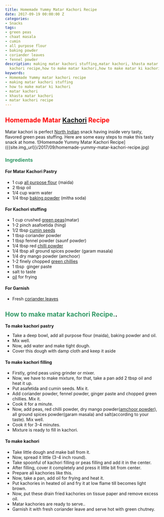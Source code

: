 ```yaml
---
title: Homemade Yummy Matar Kachori Recipe
date: 2017-09-19 00:00:00 Z
categories:
- Snacks
tags:
- green peas
- chaat masala
- cumin
- all purpose flour
- baking powder
- coriander leaves
- fennel powder
description: making matar kachori stuffing,matar kachori, khasta matar kachori recipe,matar
  kachori recipe,how to make matar kachori,how to make matar ki kachori,kachori
keywords:
- Homemade Yummy matar kachori recipe
- making matar kachori stuffing
- how to make matar ki kachori
- matar kachori
- khasta matar kachori
- matar kachori recipe
---
```


<h2><span style="color: #ff0000;"><strong>Homemade Matar <a class="zem_slink" title="Kachori" href="http://en.wikipedia.org/wiki/Kachori" target="_blank" rel="wikipedia noopener">Kachori</a> </strong></span><span style="color: #ff0000;"><b>Recipe</b></span></h2>
Matar kachori is perfect <a class="zem_slink" title="North India" href="http://en.wikipedia.org/wiki/North_India" target="_blank" rel="wikipedia noopener">North Indian</a> snack having inside very tasty, flavored green peas stuffing. Here are some easy steps to make this tasty snack at home.
![Homemade Yummy Matar Kachori Recipe]({{site.img_url}}/2017/09/homemade-yummy-matar-kachori-recipe.jpg)
<h3><span style="color: #339966;"><strong>Ingredients</strong></span></h3>
<h4><strong>For Matar Kachori Pastry</strong></h4>
<ul>
 	<li>1 cup <a class="zem_slink" title="Flour" href="http://en.wikipedia.org/wiki/Flour" target="_blank" rel="wikipedia noopener">all purpose flour</a> (maida)</li>
 	<li>2 tbsp oil</li>
 	<li>1/4 cup warm water</li>
 	<li>1/4 tbsp <a class="zem_slink" title="Baking powder" href="http://en.wikipedia.org/wiki/Baking_powder" target="_blank" rel="wikipedia noopener">baking powder</a> (mitha soda)</li>
</ul>
<h4><strong>For Kachori stuffing</strong></h4>
<ul>
 	<li>1 cup crushed <a class="zem_slink" title="Pea" href="http://en.wikipedia.org/wiki/Pea" target="_blank" rel="wikipedia noopener">green peas</a>(matar)</li>
 	<li>1-2 pinch asafoetida (hing)</li>
 	<li>1/2 tbsp <a class="zem_slink" title="Cumin" href="http://en.wikipedia.org/wiki/Cumin" target="_blank" rel="wikipedia noopener">cumin seeds</a></li>
 	<li>1 tbsp coriander powder</li>
 	<li>1 tbsp fennel powder (saunf powder)</li>
 	<li>1/4 tbsp red <a class="zem_slink" title="Chili powder" href="http://en.wikipedia.org/wiki/Chili_powder" target="_blank" rel="wikipedia noopener">chilli powder</a></li>
 	<li>1/4 tbsp all ground spices powder (garam masala)</li>
 	<li>1/4 dry mango powder (amchoor)</li>
 	<li>1-2 finely chopped <a class="zem_slink" title="Chili pepper" href="http://en.wikipedia.org/wiki/Chili_pepper" target="_blank" rel="wikipedia noopener">green chillies</a></li>
 	<li>1 tbsp  ginger paste</li>
 	<li>salt to taste</li>
 	<li><a href="http://nutritionadvance.com/best-oil-for-deep-frying">oil</a> for frying</li>
</ul>
<h4><strong>For Garnish</strong></h4>
<ul>
 	<li>Fresh <a class="zem_slink" title="Coriander" href="http://en.wikipedia.org/wiki/Coriander" target="_blank" rel="wikipedia noopener">coriander leaves</a></li>
</ul>
<h2><span style="color: #339966;"><strong>How to make matar kachori Recipe.</strong></span>.</h2>
<script async src="//pagead2.googlesyndication.com/pagead/js/adsbygoogle.js"></script>
<!-- post -->
<ins class="adsbygoogle" style="display: block;" data-ad-client="ca-pub-8391089480493038" data-ad-slot="4079886109" data-ad-format="auto"></ins>
<script>
(adsbygoogle = window.adsbygoogle || []).push({});
</script>

<strong>To make kachori pastry</strong>
<ul>
 	<li>Take a deep bowl, add all purpose flour (maida), baking powder and oil.</li>
 	<li>Mix well.</li>
 	<li>Now, add water and make tight dough.</li>
 	<li>Cover this dough with damp cloth and keep it aside</li>
</ul>
<h4><strong>To make kachori filling</strong></h4>
<ul>
 	<li>Firstly, grind peas using grinder or mixer.</li>
 	<li>Now, we have to make mixture, for that, take a pan add 2 tbsp oil and heat it up.</li>
 	<li>Put asafetida and cumin seeds. Mix it.</li>
 	<li>Add coriander powder, fennel powder, ginger paste and chopped green chillies. Mix it.</li>
 	<li>Cook it for a minute.</li>
 	<li>Now, add peas, red chilli powder, dry mango powder(<a class="zem_slink" title="Amchoor" href="http://en.wikipedia.org/wiki/Amchoor" target="_blank" rel="wikipedia noopener">amchoor powder</a>), all ground spices powder(garam masala) and salt(according to your taste). Mix well.</li>
 	<li>Cook it for 3-4 minutes.</li>
 	<li>Mixture is ready to fill in kachori.</li>
</ul>
<h4><strong>To make kachori</strong></h4>
<ul>
 	<li>Take little dough and make ball from it.</li>
 	<li>Now, spread it little (3-4 inch round).</li>
 	<li>Take spoonful of kachori filling or peas filling and add it in the center.</li>
 	<li>After filling, cover it completely and press it little bit from center.</li>
 	<li>Prepare all kachories like this.</li>
 	<li>Now, take a pan, add oil for frying and heat it.</li>
 	<li>Put kachories in heated oil and fry it at low flame till becomes light brown.</li>
 	<li>Now, put these drain fried kachories on tissue paper and remove excess oil.</li>
 	<li>Matar kachories are ready to serve..</li>
 	<li>Garnish it with fresh coriander leave and serve hot with green chutney.</li>
</ul>
&nbsp;
